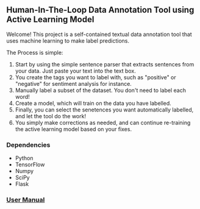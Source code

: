 ## Human-In-The-Loop Data Annotation Tool using Active Learning Model

Welcome! This project is a self-contained textual data annotation tool that uses machine learning to make label predictions.

The Process is simple:
1. Start by using the simple sentence parser that extracts sentences from your data. Just paste your text into the text box.
2. You create the tags you want to label with, such as "positive" or "negative" for sentiment analysis for instance.
3. Manually label a subset of the dataset. You don't need to label each word!
4. Create a model, which will train on the data you have labelled.
5. Finally, you can select the senetences you want automatically labelled, and let the tool do the work!
6. You simply make corrections as needed, and can continue re-training the active learning model based on your fixes.

### Dependencies
* Python
* TensorFlow
* Numpy
* SciPy
* Flask


### [User Manual](https://github.com/RyanTonerCode/Data-Annotation-Tool-With-Active-Learning/blob/main/Data%20Annotation%20Tool%20User%20Manual.docx)
